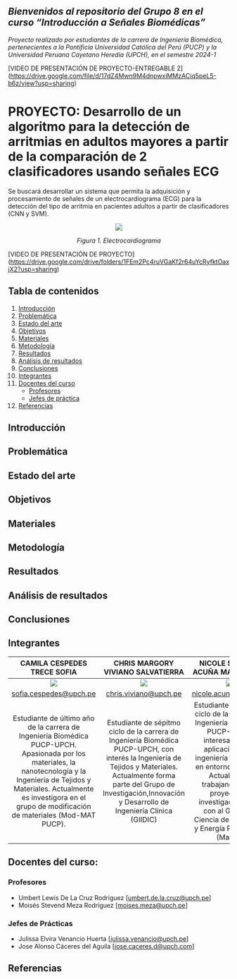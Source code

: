 ## *Bienvenidos al repositorio del Grupo 8 en el curso “Introducción a Señales Biomédicas”*
_Proyecto realizado por estudiantes de la carrera de Ingeniería Biomédica, pertenecientes a la Pontificia Universidad Católica del Perú (PUCP) y la Universidad Peruana Cayetano Heredia (UPCH), en el semestre 2024-1_

[VIDEO DE PRESENTACIÓN DE PROYECTO-ENTREGABLE 2] (https://drive.google.com/file/d/17dZ4Mwn9M4dnpwxiMMzACiq5peL5-b6z/view?usp=sharing)

# **PROYECTO: Desarrollo de un algoritmo para la detección de arritmias en adultos mayores a partir de la comparación de 2 clasificadores usando señales ECG**
Se buscará desarrollar un sistema que permita la adquisición y procesamiento de señales de un electrocardiograma (ECG) para la detección del tipo de arritmia en pacientes adultos a partir de clasificadores (CNN y SVM).

<p align="center">  
<image src ="https://github.com/sofiacespedes22/ISB_2024_G8/assets/164541825/b127d17a-f956-476d-9281-47ab93999567"> 
</p>
<p align="center"><i>Figura 1. Electrocardiograma</i></p>

[VIDEO DE PRESENTACIÓN DE PROYECTO] (https://drive.google.com/drive/folders/1FEm2Pc4ruVGaKf2r64uYcRyfktOaxjX2?usp=sharing)


## Tabla de contenidos
1. [Introducción](#intro)
2. [Problemática](#problematica)
3. [Estado del arte](#estado)
4. [Objetivos](#objetivos)
5. [Materiales](#materiales)
6. [Metodología](#metodologia)
7. [Resultados](#resultados)
8. [Análisis de resultados](#analisis)
9. [Conclusiones](#conclusiones)
10. [Integrantes](#integrantes)
11. [Docentes del curso](#docentes)
    - [Profesores](#profesores)
    - [Jefes de práctica](#jp)
13. [Referencias](#referencias)

<a name="intro"></a>
## Introducción

<a name="problematica"></a>
## Problemática

<a name="estado"></a>
## Estado del arte

<a name="objetivos"></a>
## Objetivos

<a name="materiales"></a>
## Materiales

<a name="metodologia"></a>
## Metodología

<a name="resultados"></a>
## Resultados

<a name="analisis"></a>
## Análisis de resultados

<a name="conclusiones"></a>
## Conclusiones

<a name="integrantes"></a>
## Integrantes
<p align="center">

|**CAMILA CESPEDES TRECE SOFIA**|**CHRIS MARGORY VIVIANO SALVATIERRA**|**NICOLE STEFANY ACUÑA MALPARTIDA**|**HAROLD ALONSO ALEMÁN RAMIREZ**|
|:-----------------------------:|:-----------------------------------:|:---------------------------------:|:------------------------------:|
|<image src="https://github.com/sofiacespedes22/ISB_2024_G8/assets/164541825/c1777d5e-c6a9-44af-9c63-50191a33c99d"> | <image src="https://github.com/sofiacespedes22/ISB_2024_G8/assets/164541825/2e35eae2-2687-4834-ad24-e1687f64e66e"> | <image src="https://github.com/sofiacespedes22/ISB_2024_G8/assets/164541825/d8213425-cc5d-4177-a49a-a034dad09d43"> | <image src="https://github.com/sofiacespedes22/ISB_2024_G8/assets/164541825/991fdbfd-2dc6-4fe9-be24-f5403c0b02b7"> |
|sofia.cespedes@upch.pe|chris.viviano@upch.pe|nicole.acuna@upch.pe|harold.aleman@upch.pe|
|Estudiante de último año de la carrera de Ingeniería Biomédica PUCP-UPCH. Apasionada por los materiales, la nanotecnología y la Ingeniería de Tejidos y Materiales. Actualmente es investigora en el grupo de modificación de materiales (Mod-MAT PUCP).|Estudiante de sépitmo ciclo de la carrera de Ingeniería Biomédica PUCP-UPCH, con interés la Ingeniería de Tejidos y Materiales. Actualmente forma parte del Grupo de Investigación,Innovación y Desarrollo de Ingeniería Clínica (GIIDIC)| Estudiante de noveno ciclo de la carrera de Ingeniería Biomédica PUCP-UPCH, interesada en la aplicación de la ingeniería biomédica en entornos clínicos. Actualmente trabajando en un proyecto de investigación junto con al Grupo de Ciencia de Materiales y Energía Renovables (MatEr).|Estudiante de la carrera de Ingeniería Biomédica PUCP-UPCH. Actualmente realizando pasantías en el Instituto Nacional del Niño y en simulación médica en la UPCH. Además cuenta con una empresa que se dedica a utilizar tecnología para optimizar procesos agropecuarios. 
<p align="center"></i></p>
</div>

<a name="docentes"></a>
## Docentes del curso:

<a name="profesores"></a>
### Profesores
- Umbert Lewis De La Cruz Rodriguez [umbert.de.la.cruz@upch.pe]
- Moisés Stevend Meza Rodriguez [moises.meza@upch.pe]

<a name="jp"></a>

### Jefes de Prácticas
- Julissa Elvira Venancio Huerta [julissa.venancio@upch.pe]
- Jose Alonso Cáceres del Aguila [jose.caceres.d@upch.com]



<a name="referencias"></a>
## Referencias
